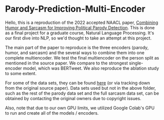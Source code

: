 # Parody-Prediction-Multi-Encoder

Hello, this is a reproduction of the 2022 accepted NAACL paper, [Combining Humor and Sarcasm for Improving Political Parody Detection](https://aclanthology.org/2022.naacl-main.131/). This is done as a final project for a graduate course, Natural Language Processing. It's our first dive into NLP, so we'd thought to take an attempt at this project.

The main part of the paper to reproduce is the three encoders (parody, humor, and sarcasm) and the several ways to combine them into one complete multiencoder. We test the final multiencoder on the person split as mentioned in the source paper. We compare to the strongest single-encoder model, which was BERTweet. We also reproduce the ablation study to some extent.

For some of the data sets, they can be found [here](https://drive.google.com/drive/folders/1paWwBOjfYeN2IqqwHVh65AyLWt7iRf0M?usp=sharing) (or via tracking down from the original source paper). Data sets used but not in the above folder, such as the rest of the parody data set and the full sarcasm data set, can be obtained by contacting the original owners due to copyright issues.

Also, note that due to our own GPU limits, we utilized Google Colab's GPU to run and create all of the models / encoders.
